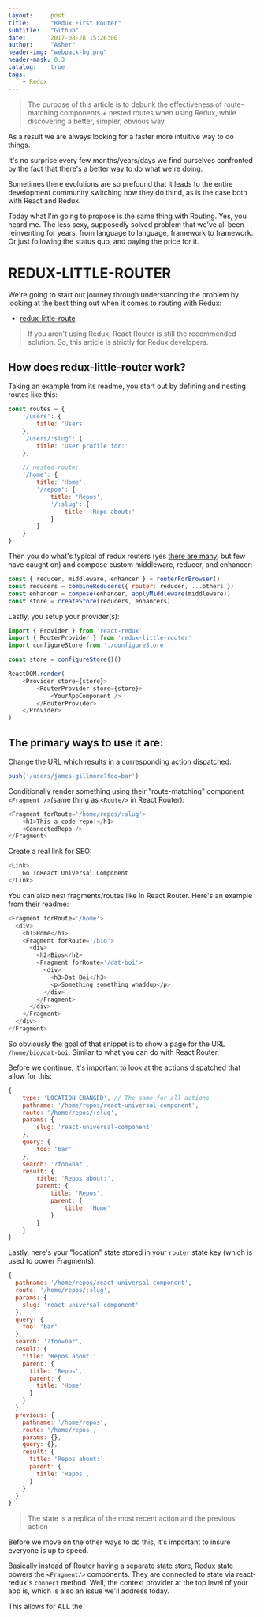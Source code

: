 ```yaml
---
layout:     post
title:      "Redux First Router"
subtitle:   "Github"
date:       2017-08-28 15:26:00
author:     "Asher"
header-img: "webpack-bg.png"
header-mask: 0.3
catalog:    true
tags:
    - Redux
---
```


> The purpose of this article is to debunk the effectiveness of route-matching components + nested routes when using Redux, while discovering a better, simpler, obvious way.

As a result we are always looking for a faster more intuitive way to do things.

It's no surprise every few months/years/days we find ourselves confronted by the fact that there's a better way to do what we're doing.

Sometimes there evolutions are so prefound that it leads to the entire development community switching how they do thind, as is the case both with React and Redux.

Today what I'm going to propose is the same thing with Routing. Yes, you heard me. The less sexy, supposedly solved problem that we've all been reinventing for years, from language to language, framework to framework. Or just following the status quo, and paying the price for it.

# REDUX-LITTLE-ROUTER

We're going to start our journey through understanding the problem by looking at the best thing out when it comes to routing with Redux:

- [redux-little-route](https://github.com/FormidableLabs/redux-little-router)

> If you aren't using Redux, React Router is still the recommended solution.
> So, this article is strictly for Redux developers.

## How does redux-little-router work?

Taking an example from its readme, you start out by defining and nesting routes like this:

```javascript
const routes = {
    '/users': {
        title: 'Users'
    },
    '/users/:slug': {
        title: 'User profile for:'
    },

    // nested route:
    '/home': {
        title: 'Home',
        '/repos': {
            title: 'Repos',
            '/:slug': {
                title: 'Repo about:'
            }
        }
    }
}
```

Then you do what's typical of redux routers (yes [there are many](https://github.com/faceyspacey/redux-first-router/blob/master/docs/prior-art.md), but few have caught on) and compose custom middleware, reducer, and enhancer:

```javascript
const { reducer, middleware, enhancer } = routerForBrowser()
const reducers = combineReducers({ router: reducer, ...others })
const enhancer = compose(enhancer, applyMiddleware(middleware))
const store = createStore(reducers, enhancers)
```

Lastly, you setup your provider(s):

```javascript
import { Provider } from 'react-redux'
import { RouterProvider } from 'redux-little-router'
import configureStore from './configureStore'

const store = configureStore()()

ReactDOM.render(
    <Provider store={store}>
        <RouterProvider store={store}>
            <YourAppComponent />
        </RouterProvider>
    </Provider>
)
```

## The primary ways to use it are:

Change the URL which results in a corresponding action dispatched:

```javascript
push('/users/james-gillmore?foo=bar')
```

Conditionally render something using their "route-matching" component `<Fragment />`(same thing as `<Route/>` in React Router):

```javascript
<Fragment forRoute='/home/repos/:slug'>
    <h1>This a code repo!</h1>
    <ConnectedRepo />
</Fragment>
```

Create a real link for SEO:

```javascript
<Link>
    Go ToReact Universal Component
</Link>
```

You can also nest fragments/routes like in React Router. Here's an example from their readme:

```javascript
<Fragment forRoute='/home'>
  <div>
    <h1>Home</h1>
    <Fragment forRoute='/bio'>
      <div>
        <h2>Bios</h2>
        <Fragment forRoute='/dat-boi'>
          <div>
            <h3>Dat Boi</h3>
            <p>Something something whaddup</p>
          </div>
        </Fragment>
      </div>
    </Fragment>
  </div>
</Fragment>
```

So obviously the goal of that snippet is to show a page for the URL `/home/bio/dat-boi`. Similar to what you can do with React Router.

Before we continue, it's important to look at the actions dispatched that allow for this:

```javascript
{
    type: 'LOCATION_CHANGED', // The same for all actions
    pathname: '/home/repos/react-universal-component',
    route: '/home/repos/:slug',
    params: {
        slug: 'react-universal-component'
    },
    query: {
        foo: 'bar'
    },
    search: '?foo=bar',
    result: {
        title: 'Repos about:',
        parent: {
            title: 'Repos',
            parent: {
                title: 'Home'
            }
        }
    }
}
```

Lastly, here's your "location" state stored in your `router` state key (which is used to power Fragments):

```javascript
{
  pathname: '/home/repos/react-universal-component',
  route: '/home/repos/:slug',
  params: {
    slug: 'react-universal-component'
  },
  query: {
    foo: 'bar'
  },
  search: '?foo=bar',
  result: {
    title: 'Repos about:'
    parent: {
      title: 'Repos',
      parent: {
        title: 'Home'
      }
    }
  }
  previous: {
    pathname: '/home/repos',
    route: '/home/repos',
    params: {},
    query: {},
    result: {
      title: 'Repos about:'
      parent: {
        title: 'Repos',
      }
    }
  }
}
```

> The state is a replica of the most recent action and the previous action

Before we move on the other ways to do this, it's important to insure everyone is up to speed.

Basically instead of Router having a separate state store, Redux state powers the `<Fragment/>` components. They are connected to state via react-redux's `connect` method. Well, the context provider at the top level of your app is, which is also an issue we'll address today.

This allows for ALL the
